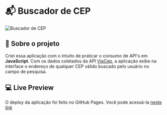 # 📬 Buscador de CEP

![Buscador de CEP](https://i.imgur.com/IZtXq1q.png)

## 📖 Sobre o projeto
Criei essa aplicação com o intuito de praticar o consumo de API's em <b>JavaScript</b>. Com os dados coletados da API [ViaCep](https://viacep.com.br/), a aplicação exibe na interface o endereço de qualquer CEP válido buscado pelo usuário no campo de pesquisa.

## 💻 Live Preview
O deploy da aplicação foi feito no GitHub Pages. Você pode acessá-la [neste link](https://kadymosantana.github.io/buscador-de-cep/)
